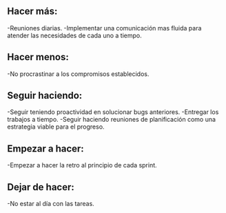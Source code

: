 ## Hacer más:
-Reuniones diarias.
-Implementar una comunicación mas fluida para atender las necesidades de cada uno a tiempo.

## Hacer menos:
-No procrastinar a los compromisos establecidos. 

## Seguir haciendo:
-Seguir teniendo proactividad en solucionar bugs anteriores.
-Entregar los trabajos a tiempo.
-Seguir haciendo reuniones de planificación como una estrategia viable para el progreso.

## Empezar a hacer:
-Empezar a hacer la retro al principio de cada sprint.

## Dejar de hacer:
-No estar al día con las tareas.